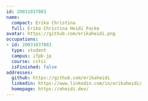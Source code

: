 ```yaml
---
id: 20031037083
name:
  compact: Erika Christina
  full: Erika Christina Heidi Focke
avatar: https://github.com/erikaheidi.png
occupations:
- id: 20031037083
  type: student
  campus: ifpb-jp
  course: cstsi
  isFinished: false
addresses:
  github: https://github.com/erikaheidi
  linkedin: https://www.linkedin.com/in/erikaheidi/
  homepage: https://eheidi.dev/
---
```

